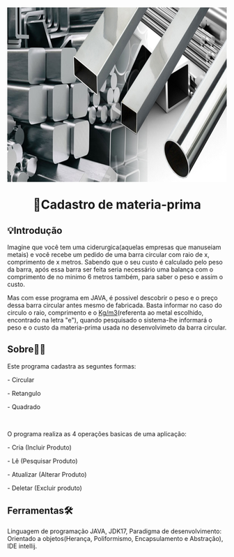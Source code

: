 
<h1 align="center"> 
<img src="imagens/CadastroMaterialApresentacao.jpg" width="800px" height="400">
<p>🧾Cadastro de materia-prima</p>  
</h1> 

## 💡Introdução  
Imagine que você tem uma ciderurgica(aquelas empresas que manuseiam metais) e você recebe um pedido de uma barra circular com raio de x, comprimento de x metros. Sabendo que o seu custo é calculado pelo peso da barra, após essa barra ser feita seria necessário uma balança com o comprimento de no minimo 6 metros também, para saber o peso e assim o custo.

Mas com esse programa em JAVA, é possivel descobrir o peso e o preço dessa barra circular antes mesmo de fabricada. Basta informar no caso do circulo o raio, comprimento e o <a href="http://rio.rj.gov.br/dlstatic/10112/7604908/4207844/TABELASOFGV02.pdf">Kg/m3</a>(referenta ao metal escolhido, encontrado na letra "e"), quando pesquisado o sistema-lhe informará o peso e o custo da materia-prima usada no desenvolvimeto da barra circular.

## Sobre🧑‍🏫

<p>Este programa cadastra as seguntes formas:</p>
 <p>- Circular</p>
  <p>- Retangulo</p>
   <p>- Quadrado</p>
<br>
<p>O programa realiza as 4 operações basicas de uma aplicação:</p>
 <p>- Cria (Incluir Produto)</p>
  <p>- Lê (Pesquisar Produto)</p>
   <p>- Atualizar (Alterar Produto)</p>
    <p>- Deletar (Excluir produto)</p>
    
## Ferramentas🛠️

Linguagem de programação JAVA, JDK17,
Paradigma de desenvolvimento: Orientado a objetos(Herança, Poliformismo, Encapsulamento e Abstração),
IDE intellij.









